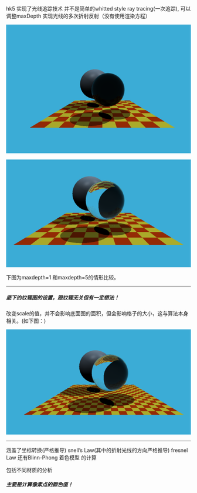 hk5 实现了光线追踪技术 并不是简单的whitted style ray tracing(一次追踪), 可以调整maxDepth 实现光线的多次折射反射（没有使用渲染方程）

![image](0bd55e4e8c7d11509ed7d076d5166d2.png)

![image](75c3257d99ae6e652abc85e1b6276f6.png)

下图为maxdepth=1 和maxdepth=5的情形比较。

---

##### 底下的纹理图的设置，跟纹理无关但有一定想法！

改变scale的值，并不会影响底面图的面积，但会影响格子的大小，这与算法本身相关。(如下图：)

![image](22ec68bb05391c79cad7568d6c97130.png)

---

涵盖了坐标转换(严格推导) snell’s Law(其中的折射光线的方向严格推导) fresnel Law 还有Blinn-Phong 着色模型  的计算

包括不同材质的分析

##### 主要是计算像素点的颜色值！